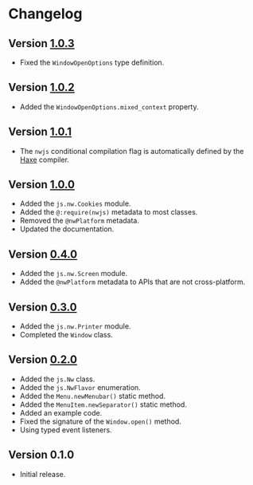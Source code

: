 # Changelog

## Version [1.0.3](https://git.belin.io/cedx/nwjs.hx/compare/v1.0.2...v1.0.3)
- Fixed the `WindowOpenOptions` type definition.

## Version [1.0.2](https://git.belin.io/cedx/nwjs.hx/compare/v1.0.1...v1.0.2)
- Added the `WindowOpenOptions.mixed_context` property.

## Version [1.0.1](https://git.belin.io/cedx/nwjs.hx/compare/v1.0.0...v1.0.1)
- The `nwjs` conditional compilation flag is automatically defined by the [Haxe](https://haxe.org) compiler.

## Version [1.0.0](https://git.belin.io/cedx/nwjs.hx/compare/v0.4.0...v1.0.0)
- Added the `js.nw.Cookies` module.
- Added the `@:require(nwjs)` metadata to most classes.
- Removed the `@nwPlatform` metadata.
- Updated the documentation.

## Version [0.4.0](https://git.belin.io/cedx/nwjs.hx/compare/v0.3.0...v0.4.0)
- Added the `js.nw.Screen` module.
- Added the `@nwPlatform` metadata to APIs that are not cross-platform.

## Version [0.3.0](https://git.belin.io/cedx/nwjs.hx/compare/v0.2.0...v0.3.0)
- Added the `js.nw.Printer` module.
- Completed the `Window` class.

## Version [0.2.0](https://git.belin.io/cedx/nwjs.hx/compare/v0.1.0...v0.2.0)
- Added the `js.Nw` class.
- Added the `js.NwFlavor` enumeration.
- Added the `Menu.newMenubar()` static method.
- Added the `MenuItem.newSeparator()` static method.
- Added an example code.
- Fixed the signature of the `Window.open()` method.
- Using typed event listeners.

## Version 0.1.0
- Initial release.
